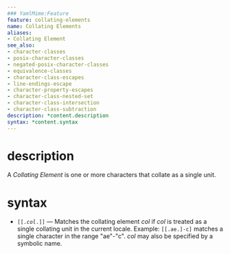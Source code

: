 ```yaml
---
### YamlMime:Feature
feature: collating-elements
name: Collating Elements
aliases:
- Collating Element
see_also:
- character-classes
- posix-character-classes
- negated-posix-character-classes
- equivalence-classes
- character-class-escapes
- line-endings-escape
- character-property-escapes
- character-class-nested-set
- character-class-intersection
- character-class-subtraction
description: *content.description
syntax: *content.syntax
---
```

# description
A <dfn>Collating Element</dfn> is one or more characters that collate as a single unit.

# syntax
- <code>[[.<em>col</em>.]]</code> &mdash; Matches the collating element *col* if *col* is treated as a single collating unit in the current locale. Example: `[[.ae.]-c]` matches a single character in the range "ae"-"c". *col* may also be specified by a symbolic name.